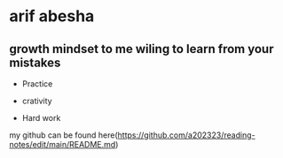 # arif abesha

## growth mindset to me wiling to learn from your mistakes 

- Practice 
* crativity
+ Hard work 

my github can be found here(https://github.com/a202323/reading-notes/edit/main/README.md)
